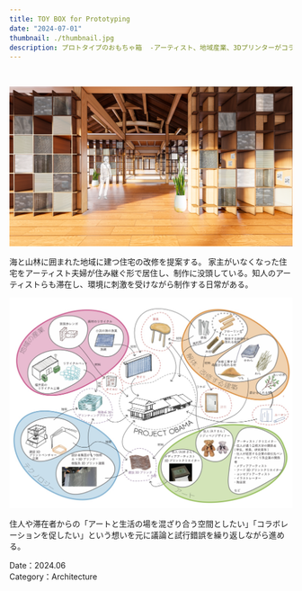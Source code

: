 ```yaml
---
title: TOY BOX for Prototyping
date: "2024-07-01"
thumbnail: ./thumbnail.jpg
description: プロトタイプのおもちゃ箱  -アーティスト、地域産業、3Dプリンターがコラボして取り組む建築の改修の基本構想-
---
```


<br>

![02](./02.png)



海と山林に囲まれた地域に建つ住宅の改修を提案する。
家主がいなくなった住宅をアーティスト夫婦が住み継ぐ形で居住し、制作に没頭している。知人のアーティストらも滞在し、環境に刺激を受けながら制作する日常がある。


![03](./03.jpeg)


住人や滞在者からの「アートと生活の場を混ざり合う空間としたい」「コラボレーションを促したい」という想いを元に議論と試行錯誤を繰り返しながら進める。



Date：2024.06<br>
Category：Architecture


